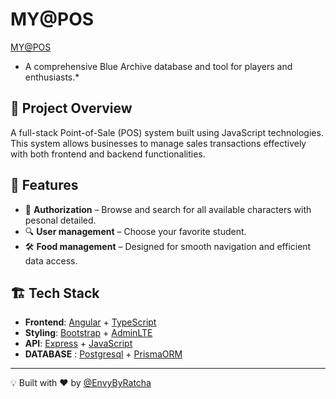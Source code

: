 # MY@POS

[MY@POS](http://45.76.148.88/)
* A comprehensive Blue Archive database and tool for players and enthusiasts.*

## 🚀 Project Overview
A full-stack Point-of-Sale (POS) system built using JavaScript technologies. This system allows businesses to manage sales transactions effectively with both frontend and backend functionalities.

## 🎯 Features
- 📌 **Authorization** – Browse and search for all available characters with pesonal detailed.
- 🔍 **User management** – Choose your favorite student.
- 🛠 **Food management** – Designed for smooth navigation and efficient data access.

## 🏗️ Tech Stack
- **Frontend**: [Angular](https://angular.dev/) + [TypeScript](https://www.typescriptlang.org/)
- **Styling**: [Bootstrap](https://getbootstrap.com/) + [AdminLTE](https://adminlte.io/)
- **API**: [Express](https://expressjs.com/) + [JavaScript](https://developer.mozilla.org/en-US/docs/Web/JavaScript)
- **DATABASE** : [Postgresql](https://www.postgresql.org/) + [PrismaORM](https://www.prisma.io/)



---
💡 Built with ❤️ by [@EnvyByRatcha](https://github.com/EnvyByRatcha)
